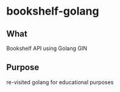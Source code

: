 # bookshelf-golang

## What
Bookshelf API using Golang GIN

## Purpose
re-visited golang for educational purposes
